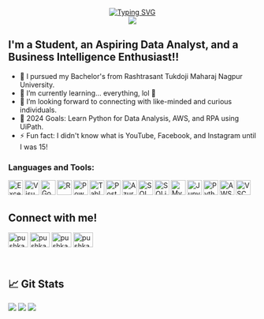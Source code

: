 <p align="center">
<a href="https://github.com/PushkarShinde">
    <img src="https://readme-typing-svg.demolab.com?font=Georgia&size=18&duration=2000&pause=100&multiline=true&width=500&height=80&lines=Pushkar Shinde;Data Analytics+%7C+Machine Learning+%7C+Advanced Excel;SQL+%7C+R Programming+%7C+Power BI+%7C+Python" alt="Typing SVG" />
</a>
<br/>
<a href="https://github.com/PushkarShinde">
    <img src="https://github-stats-alpha.vercel.app/api?username=PushkarShinde&cc=22272e&tc=37BCF6&ic=fff&bc=0000">
</a>
</br>

## I'm a Student, an Aspiring Data Analyst, and a Business Intelligence Enthusiast!!

- 🔭 I pursued my Bachelor's from Rashtrasant Tukdoji Maharaj Nagpur University.
- 🌱 I’m currently learning... everything, lol 🤣
- 👯 I’m looking forward to connecting with like-minded and curious individuals.
- 🥅 2024 Goals: Learn Python for Data Analysis, AWS, and RPA using UiPath.
- ⚡ Fun fact: I didn't know what is YouTube, Facebook, and Instagram until I was 15!


### Languages and Tools:

<img align="left" alt="Excel" width="30px" src="https://www.shareicon.net/data/2016/06/24/618244_excel_2000x2000.png" />
<img align="left" alt="Visual Basic" width="30px" src="https://cdn.jsdelivr.net/gh/devicons/devicon@latest/icons/visualbasic/visualbasic-original.svg" />
<img align="left" alt="Google sheets" width="30px" src="https://martechwithme.com/wp-content/uploads/2020/12/2000px-Google_Sheets_logo.svg.png" />
<img align="left" alt="R" width="30px" src="https://cdn.jsdelivr.net/gh/devicons/devicon@latest/icons/r/r-original.svg" />
<img align="left" alt="Power BI" width="30px" src="https://www.tekenable.ie/wp-content/uploads/2019/09/PowerBI-Icon-Transparent.png" />
<img align="left" alt="Tableau" width="30px" src="https://www.svgrepo.com/download/354428/tableau-icon.svg" />
<img align="left" alt="Postgre SQL" width="30px" src="https://cdn.jsdelivr.net/gh/devicons/devicon@latest/icons/postgresql/postgresql-original.svg" />
<img align="left" alt="Azure SQL database" width="30px" src="https://cdn.jsdelivr.net/gh/devicons/devicon@latest/icons/azuresqldatabase/azuresqldatabase-original.svg" />
<img align="left" alt="SQL server" width="30px" src="https://cdn.jsdelivr.net/gh/devicons/devicon@latest/icons/microsoftsqlserver/microsoftsqlserver-original-wordmark.svg" />
<img align="left" alt="SQLite" width="30px" src="https://cdn.jsdelivr.net/gh/devicons/devicon@latest/icons/sqlite/sqlite-original.svg" />
<img align="left" alt="MySQL" width="30px" src="https://cdn.jsdelivr.net/gh/devicons/devicon@latest/icons/mysql/mysql-original-wordmark.svg" />
<img align="left" alt="Jupyter Notebook" width="30px" src="https://cdn.jsdelivr.net/gh/devicons/devicon@latest/icons/jupyter/jupyter-original-wordmark.svg" />
<img align="left" alt="Python" width="30px" src="https://cdn.jsdelivr.net/gh/devicons/devicon@latest/icons/python/python-original.svg" />
<img align="left" alt="AWS" width="30px" src="https://cdn.jsdelivr.net/gh/devicons/devicon@latest/icons/amazonwebservices/amazonwebservices-original-wordmark.svg" />
<img align="left" alt="VSCode" width="30px" src="https://cdn.jsdelivr.net/gh/devicons/devicon@latest/icons/vscode/vscode-original-wordmark.svg" />

<br />
<br />

## Connect with me!
<p align="left">
<a href="https://twitter.com/pushkarshinde16" target="blank"><img align="center" src="https://raw.githubusercontent.com/rahuldkjain/github-profile-readme-generator/master/src/images/icons/Social/twitter.svg" alt="pushkarshinde16" height="30" width="40" /></a>
<a href="https://linkedin.com/in/pushkar shinde" target="blank"><img align="center" src="https://raw.githubusercontent.com/rahuldkjain/github-profile-readme-generator/master/src/images/icons/Social/linked-in-alt.svg" alt="pushkar shinde" height="30" width="40" /></a>
<a href="https://instagram.com/pushkarshinde__" target="blank"><img align="center" src="https://raw.githubusercontent.com/rahuldkjain/github-profile-readme-generator/master/src/images/icons/Social/instagram.svg" alt="pushkarshinde__" height="30" width="40" /></a>
<a href="https://www.hackerrank.com/pushkarshinde24" target="blank"><img align="center" src="https://raw.githubusercontent.com/rahuldkjain/github-profile-readme-generator/master/src/images/icons/Social/hackerrank.svg" alt="pushkarshinde24" height="30" width="40" /></a>
</p>

<br />

## 📈 Git Stats

![](http://github-profile-summary-cards.vercel.app/api/cards/profile-details?username=PushkarShinde&theme=dracula) 
![](http://github-profile-summary-cards.vercel.app/api/cards/repos-per-language?username=PushkarShinde&theme=dracula) 
![](http://github-profile-summary-cards.vercel.app/api/cards/most-commit-language?username=PushkarShinde&theme=dracula)



[website]: https://www.novypro.com/profile_projects/pushkarshinde
[course]: #
[twitter]: https://twitter.com/PushkarShinde16
[youtube]: # 
[linkedin]: https://www.linkedin.com/in/pushkar-shinde-636973221/
